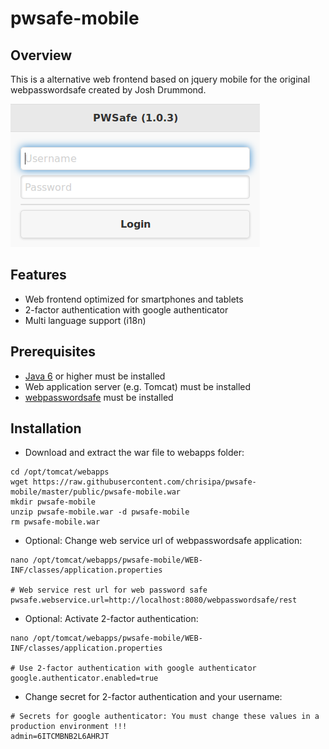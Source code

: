 pwsafe-mobile
=======

Overview
-------------
This is a alternative web frontend based on jquery mobile for the original webpasswordsafe created by Josh Drummond.

![Screenshot](https://raw.githubusercontent.com/chrisipa/pwsafe-mobile/master/public/screenshot_login.png)

Features
-------------
* Web frontend optimized for smartphones and tablets
* 2-factor authentication with google authenticator
* Multi language support (i18n) 

Prerequisites
-------------
* [Java 6](http://www.oracle.com/technetwork/java/javase/downloads/index.html) or higher must be installed
* Web application server (e.g. Tomcat) must be installed
* [webpasswordsafe](https://github.com/chrisipa/webpasswordsafe) must be installed

Installation
-------------
* Download and extract the war file to webapps folder:
```
cd /opt/tomcat/webapps
wget https://raw.githubusercontent.com/chrisipa/pwsafe-mobile/master/public/pwsafe-mobile.war
mkdir pwsafe-mobile 
unzip pwsafe-mobile.war -d pwsafe-mobile 
rm pwsafe-mobile.war
```
* Optional: Change web service url of webpasswordsafe application:
```
nano /opt/tomcat/webapps/pwsafe-mobile/WEB-INF/classes/application.properties

# Web service rest url for web password safe
pwsafe.webservice.url=http://localhost:8080/webpasswordsafe/rest
```
* Optional: Activate 2-factor authentication:
```
nano /opt/tomcat/webapps/pwsafe-mobile/WEB-INF/classes/application.properties

# Use 2-factor authentication with google authenticator
google.authenticator.enabled=true
```
* Change secret for 2-factor authentication and your username:
```
# Secrets for google authenticator: You must change these values in a production environment !!!
admin=6ITCMBNB2L6AHRJT
```

